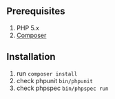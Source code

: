 Prerequisites
-------------

1. PHP 5.x
2. [Composer](https://getcomposer.org/)

Installation
------------

1. run `composer install`
2. check phpunit `bin/phpunit`
3. check phpspec `bin/phpspec run`
